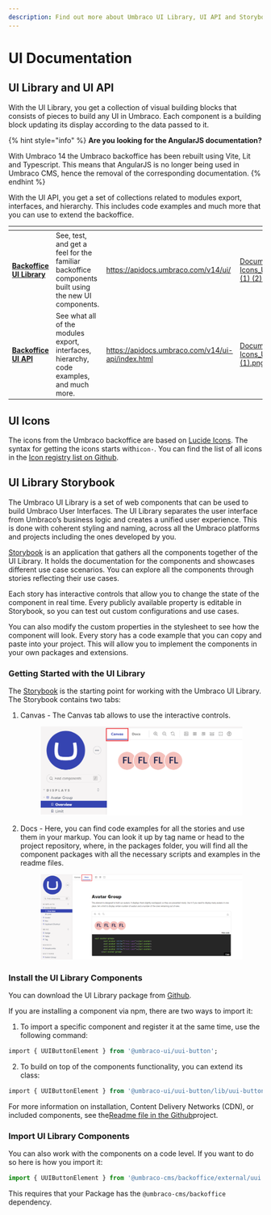 ```yaml
---
description: Find out more about Umbraco UI Library, UI API and Storybook.
---
```


# UI Documentation

## UI Library and UI API

With the UI Library, you get a collection of visual building blocks that consists of pieces to build any UI in Umbraco. Each component is a building block updating its display according to the data passed to it.

{% hint style="info" %}
**Are you looking for the AngularJS documentation?**

With Umbraco 14 the Umbraco backoffice has been rebuilt using Vite, Lit and Typescript. This means that AngularJS is no longer being used in Umbraco CMS, hence the removal of the corresponding documentation.
{% endhint %}

With the UI API, you get a set of collections related to modules export, interfaces, and hierarchy. This includes code examples and much more that you can use to extend the backoffice.

<table data-card-size="large" data-view="cards" data-full-width="false"><thead><tr><th></th><th></th><th data-hidden data-card-target data-type="content-ref"></th><th data-hidden data-card-cover data-type="files"></th></tr></thead><tbody><tr><td><a href="https://apidocs.umbraco.com/v14/ui/"><strong>Backoffice UI Library</strong></a></td><td>See, test, and get a feel for the familiar backoffice components built using the new UI components.</td><td><a href="https://apidocs.umbraco.com/v14/ui/">https://apidocs.umbraco.com/v14/ui/</a></td><td><a href="../.gitbook/assets/Documentations Icons_Umbraco_CMS_Fundamentals_Backoffice (1) (2).png">Documentations Icons_Umbraco_CMS_Fundamentals_Backoffice (1) (2).png</a></td></tr><tr><td><a href="https://apidocs.umbraco.com/v14/ui-api/index.html"><strong>Backoffice UI API</strong></a></td><td>See what all of the modules export, interfaces, hierarchy, code examples, and much more.</td><td><a href="https://apidocs.umbraco.com/v14/ui-api/index.html">https://apidocs.umbraco.com/v14/ui-api/index.html</a></td><td><a href="../.gitbook/assets/Documentations Icons_Umbraco_CMS_Tutorials_the_Starter_Kit (1).png">Documentations Icons_Umbraco_CMS_Tutorials_the_Starter_Kit (1).png</a></td></tr></tbody></table>

## UI Icons

The icons from the Umbraco backoffice are based on [Lucide Icons](https://lucide.dev/). The syntax for getting the icons starts with`icon-`. You can find the list of all icons in the [Icon registry list on Github](https://github.com/umbraco/Umbraco.CMS.Backoffice/tree/762e43b2f49ca483df9cfe28de20f31ca07bb22b/src/packages/core/icon-registry/icons).

## UI Library Storybook

The Umbraco UI Library is a set of web components that can be used to build Umbraco User Interfaces. The UI Library separates the user interface from Umbraco’s business logic and creates a unified user experience. This is done with coherent styling and naming, across all the Umbraco platforms and projects including the ones developed by you.

[Storybook](https://uui.umbraco.com/) is an application that gathers all the components together of the UI Library. It holds the documentation for the components and showcases different use case scenarios. You can explore all the components through stories reflecting their use cases.

Each story has interactive controls that allow you to change the state of the component in real time. Every publicly available property is editable in Storybook, so you can test out custom configurations and use cases.

You can also modify the custom properties in the stylesheet to see how the component will look. Every story has a code example that you can copy and paste into your project. This will allow you to implement the components in your own packages and extensions.

### Getting Started with the UI Library

The [Storybook](https://uui.umbraco.com/) is the starting point for working with the Umbraco UI Library. The Storybook contains two tabs:

1. Canvas - The Canvas tab allows to use the interactive controls.

    <figure><img src="../../../10/umbraco-cms/extending/images/Canvas_tab (1).png" alt=""><figcaption></figcaption></figure>
2. Docs - Here, you can find code examples for all the stories and use them in your markup. You can look it up by tag name or head to the project repository, where, in the packages folder, you will find all the component packages with all the necessary scripts and examples in the readme files.

    <figure><img src="../../../10/umbraco-cms/extending/images/Docs_tab (1) (2).png" alt=""><figcaption></figcaption></figure>

### Install the UI Library Components

You can download the UI Library package from [Github](https://github.com/umbraco/Umbraco.UI/tree/v1/contrib/packages).

If you are installing a component via npm, there are two ways to import it:

1. To import a specific component and register it at the same time, use the following command:

```sql
import { UUIButtonElement } from '@umbraco-ui/uui-button';
```

2. To build on top of the components functionality, you can extend its class:

```sql
import { UUIButtonElement } from '@umbraco-ui/uui-button/lib/uui-button.element';
```

For more information on installation, Content Delivery Networks (CDN), or included components, see the[Readme file in the Github](https://github.com/umbraco/Umbraco.UI#readme)project.

### Import UI Library Components

You can also work with the components on a code level. If you want to do so here is how you import it:

```typescript
import { UUIButtonElement } from '@umbraco-cms/backoffice/external/uui';
```

This requires that your Package has the `@umbraco-cms/backoffice` dependency.
